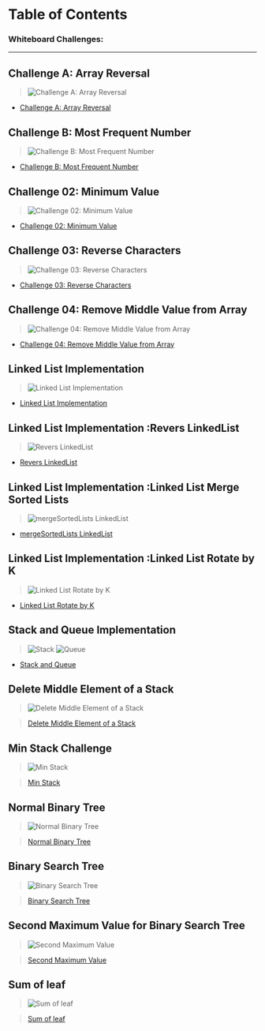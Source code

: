 # Table of Contents
 
### Whiteboard Challenges:


---

## Challenge A: Array Reversal 

>![Challenge A: Array Reversal](./whiteboard-challenges/ArrayReversal/ArrayReversal.jpg)

- [Challenge A: Array Reversal](whiteboard-challenges/ArrayReversal/README.md)





## Challenge B: Most Frequent Number


>![Challenge B: Most Frequent Number](./whiteboard-challenges/MostFrequentNumber/MostFrequentNumber.jpg)

- [Challenge B: Most Frequent Number](whiteboard-challenges/MostFrequentNumber/README.md)



## Challenge 02:  Minimum Value


>![Challenge 02:  Minimum Value](./whiteboard-challenges/Minimum%20Value/Minimum%20Value.jpg)

- [Challenge 02:  Minimum Value](./whiteboard-challenges/Minimum%20Value/REDME.md)



## Challenge 03: Reverse Characters

>![ Challenge 03: Reverse Characters](whiteboard-challenges/Reverse-Characters/Reverse%20Characters2.jpg)

- [ Challenge 03: Reverse Characters](whiteboard-challenges/Reverse-Characters/Readme.md)


## Challenge 04: Remove Middle Value from Array

>![ Challenge 04: Remove Middle Value from Array](whiteboard-challenges/Remove-Middle-Value/RemoveMiddleValue.jpg)

- [ Challenge 04: Remove Middle Value from Array](whiteboard-challenges/Remove-Middle-Value/REDME.md)


## Linked List Implementation

>![ Linked List Implementation](DataStructures/LinkedList/Linked-List-Implementation/docs/LinkedListClass+Funcations.jpg)

- [ Linked List Implementation](DataStructures/LinkedList/Linked-List-Implementation/README.md)

## Linked List Implementation :Revers LinkedList 

>![ Revers LinkedList ](DataStructures/LinkedList/Linked-List-Implementation/docs/reversAll.jpg)

- [Revers LinkedList ](DataStructures/LinkedList/Linked-List-Implementation/reverse/README.md)


## Linked List Implementation :Linked List Merge Sorted Lists
>
>![ mergeSortedLists LinkedList ](DataStructures/LinkedList/Linked-List-Implementation/docs/mergeSortedLists.jpg)

- [mergeSortedLists LinkedList ](DataStructures/LinkedList/Linked-List-Implementation//MergeStored/README.md)

## Linked List Implementation :Linked List Rotate by K
>
>![Linked List Rotate by K ](DataStructures/LinkedList/Linked-List-Implementation/docs/RotateLinkedList.jpg)

- [Linked List Rotate by K ](DataStructures/LinkedList/Linked-List-Implementation/RotateLinkedList/README.md)

## Stack and Queue Implementation
>
>![Stack ](DataStructures/StackAndQueue/StackAndQueueClean/images/Stack.jpg)
>![Queue ](DataStructures/StackAndQueue/StackAndQueueClean/images/Queue.jpg)

- [Stack  and Queue  ](DataStructures/StackAndQueue/StackAndQueueClean/README.md)

##  Delete Middle Element of a Stack
>
>![ Delete Middle Element of a Stack ](DataStructures/StackAndQueue/DeleteMiddleElement/doc/WhiteBordStackWithDeleteMiddle.jpg)

>[ Delete Middle Element of a Stack ](DataStructures/StackAndQueue/DeleteMiddleElement/README.md)

##  Min Stack Challenge
>
>![Min Stack  ](DataStructures/StackAndQueue/MinStack/images/Whitebored.jpg)

>[Min Stack ](DataStructures/StackAndQueue/MinStack/README.md)

##  Normal Binary Tree 
>
>![ Normal Binary Tree  ](DataStructures/Tree/TreeImplementation/PSTand%20NPT/image/BainaryTreeAll.jpg)

>[ Normal Binary Tree ](DataStructures/Tree/TreeImplementation/PSTand%20NPT/README.md)


##  Binary Search Tree 
>
>![ Binary Search Tree  ](DataStructures/Tree/TreeImplementation/PSTand%20NPT/image/BinarySearchTree.jpg)

>[ Binary Search Tree ](DataStructures/Tree/TreeImplementation/PSTand%20NPT/README.md)



##  Second Maximum Value for  Binary Search Tree 
>
>![Second Maximum Value](DataStructures/Tree/TreeImplementation/SecondMaxValue/image/SecoundaryMaxValue%20.jpg)

>[Second Maximum Value ](DataStructures/Tree/TreeImplementation/SecondMaxValue/README.md)

##  Sum  of leaf 
>
>![Sum  of leaf ](DataStructures/Tree/TreeImplementation/leafSum/image/sumOfLeaf.jpg)

>[Sum  of leaf  ](DataStructures/Tree/TreeImplementation/leafSum/README.md)
